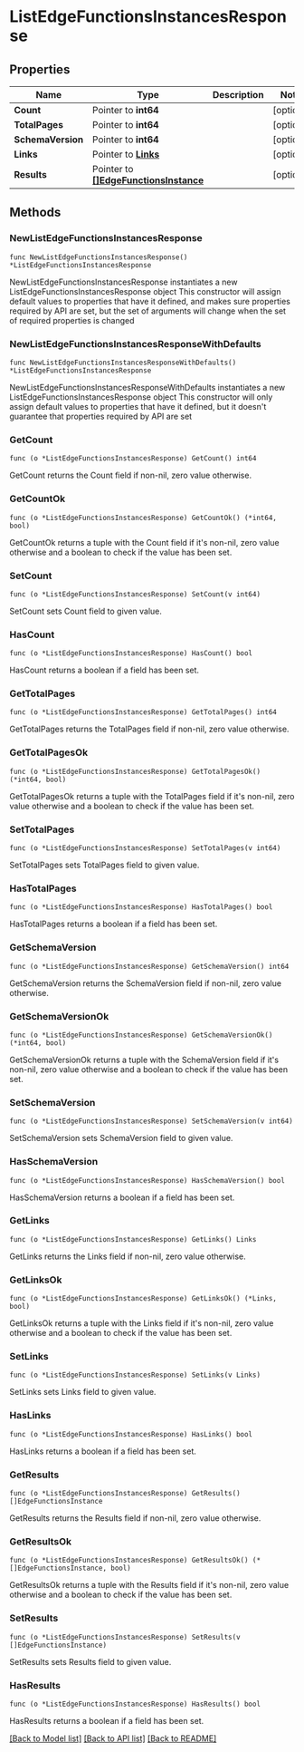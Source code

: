 # ListEdgeFunctionsInstancesResponse

## Properties

Name | Type | Description | Notes
------------ | ------------- | ------------- | -------------
**Count** | Pointer to **int64** |  | [optional] 
**TotalPages** | Pointer to **int64** |  | [optional] 
**SchemaVersion** | Pointer to **int64** |  | [optional] 
**Links** | Pointer to [**Links**](Links.md) |  | [optional] 
**Results** | Pointer to [**[]EdgeFunctionsInstance**](EdgeFunctionsInstance.md) |  | [optional] 

## Methods

### NewListEdgeFunctionsInstancesResponse

`func NewListEdgeFunctionsInstancesResponse() *ListEdgeFunctionsInstancesResponse`

NewListEdgeFunctionsInstancesResponse instantiates a new ListEdgeFunctionsInstancesResponse object
This constructor will assign default values to properties that have it defined,
and makes sure properties required by API are set, but the set of arguments
will change when the set of required properties is changed

### NewListEdgeFunctionsInstancesResponseWithDefaults

`func NewListEdgeFunctionsInstancesResponseWithDefaults() *ListEdgeFunctionsInstancesResponse`

NewListEdgeFunctionsInstancesResponseWithDefaults instantiates a new ListEdgeFunctionsInstancesResponse object
This constructor will only assign default values to properties that have it defined,
but it doesn't guarantee that properties required by API are set

### GetCount

`func (o *ListEdgeFunctionsInstancesResponse) GetCount() int64`

GetCount returns the Count field if non-nil, zero value otherwise.

### GetCountOk

`func (o *ListEdgeFunctionsInstancesResponse) GetCountOk() (*int64, bool)`

GetCountOk returns a tuple with the Count field if it's non-nil, zero value otherwise
and a boolean to check if the value has been set.

### SetCount

`func (o *ListEdgeFunctionsInstancesResponse) SetCount(v int64)`

SetCount sets Count field to given value.

### HasCount

`func (o *ListEdgeFunctionsInstancesResponse) HasCount() bool`

HasCount returns a boolean if a field has been set.

### GetTotalPages

`func (o *ListEdgeFunctionsInstancesResponse) GetTotalPages() int64`

GetTotalPages returns the TotalPages field if non-nil, zero value otherwise.

### GetTotalPagesOk

`func (o *ListEdgeFunctionsInstancesResponse) GetTotalPagesOk() (*int64, bool)`

GetTotalPagesOk returns a tuple with the TotalPages field if it's non-nil, zero value otherwise
and a boolean to check if the value has been set.

### SetTotalPages

`func (o *ListEdgeFunctionsInstancesResponse) SetTotalPages(v int64)`

SetTotalPages sets TotalPages field to given value.

### HasTotalPages

`func (o *ListEdgeFunctionsInstancesResponse) HasTotalPages() bool`

HasTotalPages returns a boolean if a field has been set.

### GetSchemaVersion

`func (o *ListEdgeFunctionsInstancesResponse) GetSchemaVersion() int64`

GetSchemaVersion returns the SchemaVersion field if non-nil, zero value otherwise.

### GetSchemaVersionOk

`func (o *ListEdgeFunctionsInstancesResponse) GetSchemaVersionOk() (*int64, bool)`

GetSchemaVersionOk returns a tuple with the SchemaVersion field if it's non-nil, zero value otherwise
and a boolean to check if the value has been set.

### SetSchemaVersion

`func (o *ListEdgeFunctionsInstancesResponse) SetSchemaVersion(v int64)`

SetSchemaVersion sets SchemaVersion field to given value.

### HasSchemaVersion

`func (o *ListEdgeFunctionsInstancesResponse) HasSchemaVersion() bool`

HasSchemaVersion returns a boolean if a field has been set.

### GetLinks

`func (o *ListEdgeFunctionsInstancesResponse) GetLinks() Links`

GetLinks returns the Links field if non-nil, zero value otherwise.

### GetLinksOk

`func (o *ListEdgeFunctionsInstancesResponse) GetLinksOk() (*Links, bool)`

GetLinksOk returns a tuple with the Links field if it's non-nil, zero value otherwise
and a boolean to check if the value has been set.

### SetLinks

`func (o *ListEdgeFunctionsInstancesResponse) SetLinks(v Links)`

SetLinks sets Links field to given value.

### HasLinks

`func (o *ListEdgeFunctionsInstancesResponse) HasLinks() bool`

HasLinks returns a boolean if a field has been set.

### GetResults

`func (o *ListEdgeFunctionsInstancesResponse) GetResults() []EdgeFunctionsInstance`

GetResults returns the Results field if non-nil, zero value otherwise.

### GetResultsOk

`func (o *ListEdgeFunctionsInstancesResponse) GetResultsOk() (*[]EdgeFunctionsInstance, bool)`

GetResultsOk returns a tuple with the Results field if it's non-nil, zero value otherwise
and a boolean to check if the value has been set.

### SetResults

`func (o *ListEdgeFunctionsInstancesResponse) SetResults(v []EdgeFunctionsInstance)`

SetResults sets Results field to given value.

### HasResults

`func (o *ListEdgeFunctionsInstancesResponse) HasResults() bool`

HasResults returns a boolean if a field has been set.


[[Back to Model list]](../README.md#documentation-for-models) [[Back to API list]](../README.md#documentation-for-api-endpoints) [[Back to README]](../README.md)


